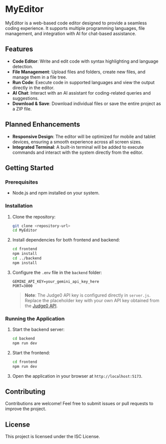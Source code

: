 # MyEditor

MyEditor is a web-based code editor designed to provide a seamless coding experience. It supports multiple programming languages, file management, and integration with AI for chat-based assistance.

## Features

- **Code Editor**: Write and edit code with syntax highlighting and language detection.
- **File Management**: Upload files and folders, create new files, and manage them in a file tree.
- **Run Code**: Execute code in supported languages and view the output directly in the editor.
- **AI Chat**: Interact with an AI assistant for coding-related queries and suggestions.
- **Download & Save**: Download individual files or save the entire project as a ZIP file.

## Planned Enhancements

- **Responsive Design**: The editor will be optimized for mobile and tablet devices, ensuring a smooth experience across all screen sizes.
- **Integrated Terminal**: A built-in terminal will be added to execute commands and interact with the system directly from the editor.

## Getting Started

### Prerequisites

- Node.js and npm installed on your system.

### Installation

1. Clone the repository:
   ```bash
   git clone <repository-url>
   cd MyEditor
   ```

2. Install dependencies for both frontend and backend:
   ```bash
   cd frontend
   npm install
   cd ../backend
   npm install
   ```

3. Configure the `.env` file in the `backend` folder:
   ```properties
   GEMINI_API_KEY=your_gemini_api_key_here
   PORT=3000
   ```

   > **Note**: The Judge0 API key is configured directly in `server.js`. Replace the placeholder key with your own API key obtained from the [Judge0 API](https://rapidapi.com/judge0-official/api/judge0-ce/).

### Running the Application

1. Start the backend server:
   ```bash
   cd backend
   npm run dev
   ```

2. Start the frontend:
   ```bash
   cd frontend
   npm run dev
   ```

3. Open the application in your browser at `http://localhost:5173`.

## Contributing

Contributions are welcome! Feel free to submit issues or pull requests to improve the project.

## License

This project is licensed under the ISC License.
